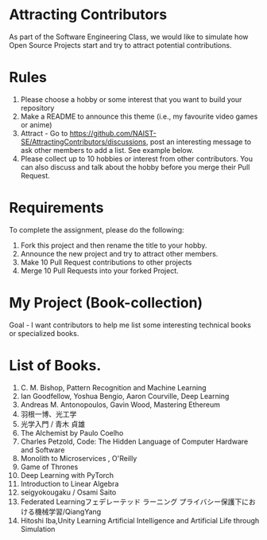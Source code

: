 # Attracting Contributors
As part of the Software Engineering Class, we would like to simulate how Open Source Projects start and try to attract potential contributions.

# Rules

1. Please choose a hobby or some interest that you want to build your repository
2. Make a README to announce this theme (i.e., my favourite video games or anime)
3. Attract - Go to https://github.com/NAIST-SE/AttractingContributors/discussions, post an interesting message to ask other members to add a list. See example below.
4. Please collect up to 10 hobbies or interest from other contributors. You can also discuss and talk about the hobby before you merge their Pull Request.

# Requirements
To complete the assignment, please do the following:
1. Fork this project and then rename the title to your hobby. 
2. Announce the new project and try to attract other members.
3. Make 10 Pull Request contributions to other projects
4. Merge 10 Pull Requests into your forked Project.

# My Project (Book-collection)
Goal - I want contributors to help me list some interesting technical books or specialized books.

# List of Books.
1. C. M. Bishop, Pattern Recognition and Machine Learning
2. Ian Goodfellow, Yoshua Bengio, Aaron Courville, Deep Learning
3.  Andreas M. Antonopoulos, Gavin Wood, Mastering Ethereum
4.  羽根一博、光工学
5. 光学入門 / 青木 貞雄
6.  The Alchemist by Paulo Coelho
7. Charles Petzold, Code: The Hidden Language of Computer Hardware and Software
8.  Monolith to Microservices , O'Reilly 
9.  Game of Thrones
10.  Deep Learning with PyTorch
11.  Introduction to Linear Algebra
12.  seigyokougaku / Osami Saito
13.  Federated Learningフェデレーテッド ラーニング プライバシー保護下における機械学習/QiangYang
14.  Hitoshi Iba,Unity Learning Artificial Intelligence and Artificial Life through Simulation

